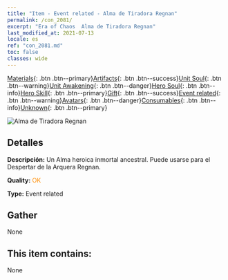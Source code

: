 ```yaml
---
title: "Item - Event related - Alma de Tiradora Regnan"
permalink: /con_2081/
excerpt: "Era of Chaos  Alma de Tiradora Regnan"
last_modified_at: 2021-07-13
locale: es
ref: "con_2081.md"
toc: false
classes: wide
---
```

 [Materials](/ItemsES/){: .btn .btn--primary}[Artifacts](/ItemsES/Artifacts/){: .btn .btn--success}[Unit Soul](/ItemsES/UnitSoul/){: .btn .btn--warning}[Unit Awakening](/ItemsES/UnitAwakening/){: .btn .btn--danger}[Hero Soul](/ItemsES/HeroSoul/){: .btn .btn--info}[Hero Skill](/ItemsES/HeroSkill/){: .btn .btn--primary}[Gift](/ItemsES/Gift/){: .btn .btn--success}[Event related](/ItemsES/Events/){: .btn .btn--warning}[Avatars](/ItemsES/Avatars/){: .btn .btn--danger}[Consumables](/ItemsES/Consumables/){: .btn .btn--info}[Unknown](/ItemsES/Unknown/){: .btn .btn--primary}

 ![Alma de Tiradora Regnan](/images/t/juexing_9902.png)

## Detalles
 **Descripción:** Un Alma heroica inmortal ancestral. Puede usarse para el Despertar de la Arquera Regnan.

 **Quality:** <span style="color: #FF8C00">OK</span>

 **Type:** Event related

## Gather

  None

## This item contains:

  None

